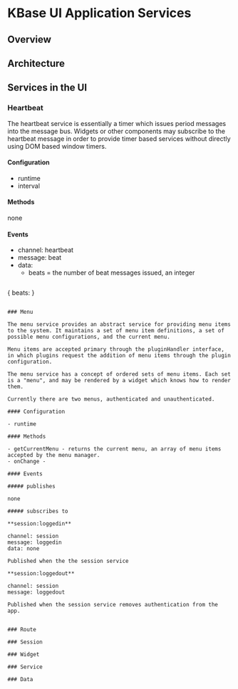 # KBase UI Application Services

## Overview

## Architecture

## Services in the UI

### Heartbeat 

The heartbeat service is essentially a timer which issues period messages into the message bus. Widgets or other components may subscribe to the heartbeat message in order to provide timer based services without directly using DOM based window timers.

#### Configuration

- runtime
- interval

#### Methods

none
 
#### Events

- channel: heartbeat
- message: beat
- data: 
    - beats = the number of beat messages issued, an integer

> ```
{
    beats: <number>
}
```

### Menu

The menu service provides an abstract service for providing menu items to the system. It maintains a set of menu item definitions, a set of possible menu configurations, and the current menu.

Menu items are accepted primary through the pluginHandler interface, in which plugins request the addition of menu items through the plugin configuration.

The menu service has a concept of ordered sets of menu items. Each set is a "menu", and may be rendered by a widget which knows how to render them.

Currently there are two menus, authenticated and unauthenticated. 

#### Configuration

- runtime

#### Methods

- getCurrentMenu - returns the current menu, an array of menu items accepted by the menu manager.
- onChange - 

#### Events

##### publishes

none

##### subscribes to

**session:loggedin**

channel: session  
message: loggedin  
data: none  

Published when the the session service 

**session:loggedout**

channel: session  
message: loggedout

Published when the session service removes authentication from the app.


### Route

### Session

### Widget

### Service

### Data
